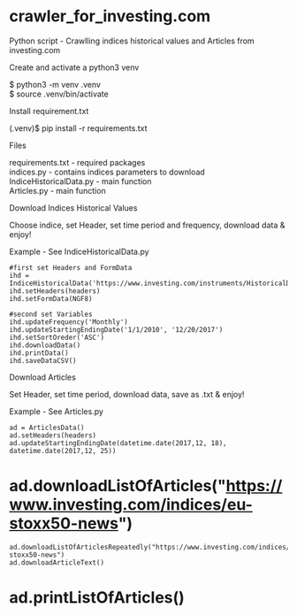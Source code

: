 # crawler_for_investing.com
Python script - Crawlling indices historical values and Articles from investing.com

Create and activate a python3 venv

$ python3 -m venv .venv <br />
$ source .venv/bin/activate<br />

Install requirement.txt

(.venv)$ pip install -r requirements.txt


Files

requirements.txt - required packages <br />
indices.py - contains indices parameters to download <br />
IndiceHistoricalData.py - main function <br />
Articles.py - main function <br />

Download Indices Historical Values

Choose indice, set Header, set time period and frequency, download data & enjoy! 

Example - See IndiceHistoricalData.py

	#first set Headers and FormData	
	ihd = IndiceHistoricalData('https://www.investing.com/instruments/HistoricalDataAjax')
	ihd.setHeaders(headers)
	ihd.setFormData(NGF8)
	
	#second set Variables
	ihd.updateFrequency('Monthly')
	ihd.updateStartingEndingDate('1/1/2010', '12/20/2017')
	ihd.setSortOreder('ASC')
	ihd.downloadData()
	ihd.printData()
	ihd.saveDataCSV()

Download Articles

Set Header, set time period, download data, save as .txt & enjoy! 

Example - See Articles.py

	ad = ArticlesData()
	ad.setHeaders(headers)
	ad.updateStartingEndingDate(datetime.date(2017,12, 18), datetime.date(2017,12, 25))
#	ad.downloadListOfArticles("https://www.investing.com/indices/eu-stoxx50-news")
	ad.downloadListOfArticlesRepeatedly("https://www.investing.com/indices/eu-stoxx50-news")
	ad.downloadArticleText()
#	ad.printListOfArticles()
